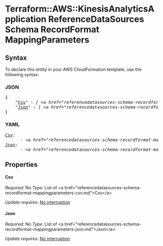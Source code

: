 # Terraform::AWS::KinesisAnalyticsApplication ReferenceDataSources Schema RecordFormat MappingParameters

## Syntax

To declare this entity in your AWS CloudFormation template, use the following syntax:

### JSON

<pre>
{
    "<a href="#csv" title="Csv">Csv</a>" : <i>[ &lt;a href=&#34;referencedatasources-schema-recordformat-mappingparameters-csv.md&#34;&gt;Csv&lt;/a&gt;, ... ]</i>,
    "<a href="#json" title="Json">Json</a>" : <i>[ &lt;a href=&#34;referencedatasources-schema-recordformat-mappingparameters-json.md&#34;&gt;Json&lt;/a&gt;, ... ]</i>
}
</pre>

### YAML

<pre>
<a href="#csv" title="Csv">Csv</a>: <i>
      - &lt;a href=&#34;referencedatasources-schema-recordformat-mappingparameters-csv.md&#34;&gt;Csv&lt;/a&gt;</i>
<a href="#json" title="Json">Json</a>: <i>
      - &lt;a href=&#34;referencedatasources-schema-recordformat-mappingparameters-json.md&#34;&gt;Json&lt;/a&gt;</i>
</pre>

## Properties

#### Csv

_Required_: No
_Type_: List of &lt;a href=&#34;referencedatasources-schema-recordformat-mappingparameters-csv.md&#34;&gt;Csv&lt;/a&gt;

_Update requires_: [No interruption](https://docs.aws.amazon.com/AWSCloudFormation/latest/UserGuide/using-cfn-updating-stacks-update-behaviors.html#update-no-interrupt)

#### Json

_Required_: No
_Type_: List of &lt;a href=&#34;referencedatasources-schema-recordformat-mappingparameters-json.md&#34;&gt;Json&lt;/a&gt;

_Update requires_: [No interruption](https://docs.aws.amazon.com/AWSCloudFormation/latest/UserGuide/using-cfn-updating-stacks-update-behaviors.html#update-no-interrupt)

